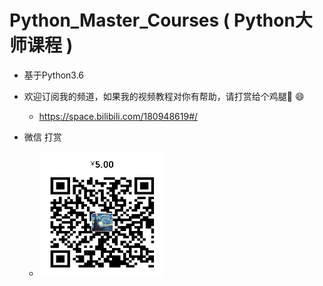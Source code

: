 # Python_Master_Courses ( Python大师课程 ) 


- 基于Python3.6






- 欢迎订阅我的频道，如果我的视频教程对你有帮助，请打赏给个鸡腿:poultry_leg: :smile:
    - https://space.bilibili.com/180948619#/
- 微信 打赏 
    - <img src="data/wechat_donate.jpg" width = "200" height = "200" alt="wechat_donate"  />    